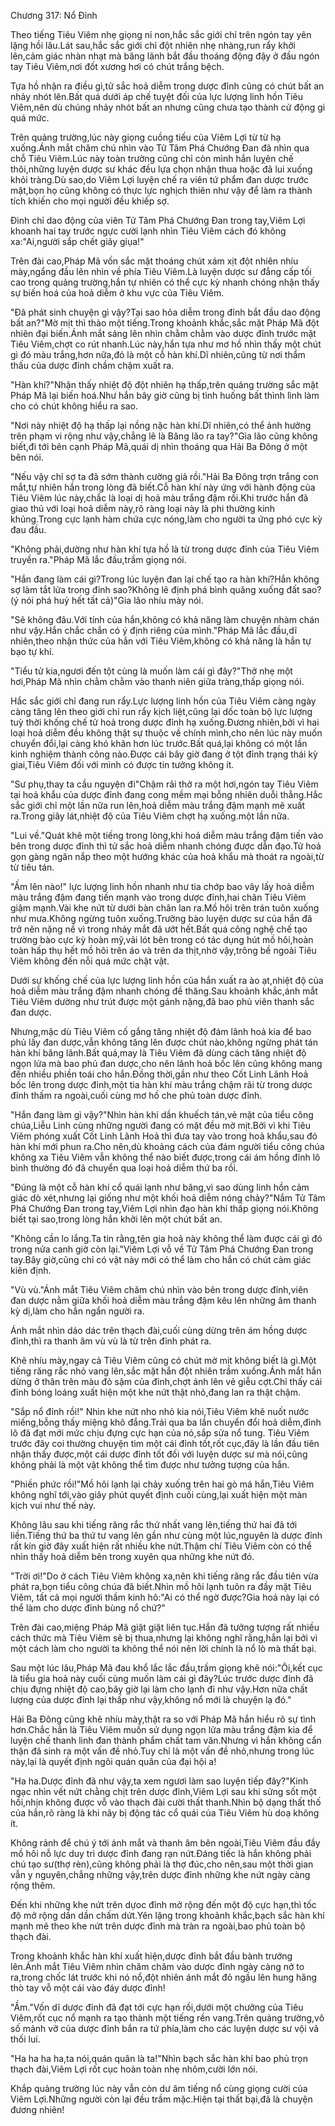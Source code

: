 




Chương 317: Nổ Đỉnh


Theo tiếng Tiêu Viêm nhẹ giọng nỉ non,hắc sắc giới chỉ trên ngón tay yên lặng hồi lâu.Lát sau,hắc sắc giới chỉ đột nhiên nhẹ nhàng,run rẩy khởi lên,cảm giác nhàn nhạt mà băng lãnh bắt đầu thoáng động đậy ở đầu ngón tay Tiêu Viêm,nơi đốt xương hơi có chút trắng bệch.

Tựa hồ nhận ra điều gì,tử sắc hoả diễm trong dược đỉnh cũng có chút bất an nhảy nhót lên.Bất quá dưới áp chế tuyệt đối của lực lượng linh hồn Tiêu Viêm,nên dù chúng nhảy nhót bất an nhưng cũng chưa tạo thành cử động gì quá mức.

Trên quảng trường,lúc này giọng cuồng tiếu của Viêm Lợi từ từ hạ xuống.Ánh mắt chăm chú nhìn vào Tử Tâm Phá Chướng Đan đã nhìn qua chỗ Tiêu Viêm.Lúc này toàn trường cũng chỉ còn mình hắn luỵên chế thôi,những luyện dược sư khác đều lựa chọn nhận thua hoặc đã lui xuống khỏi tràng.Dù sao,do Viêm Lợi luyện chế ra viên tứ phẩm đan dược trước mặt,bọn họ cũng không có thực lực nghịch thiên như vậy để làm ra thành tích khiến cho mọi người đều khiếp sợ.

Đình chỉ dao động của viên Tử Tâm Phá Chướng Đan trong tay,Viêm Lợi khoanh hai tay trước ngực cười lạnh nhìn Tiêu Viêm cách đó không xa:"Ai,người sắp chết giãy giụa!"

Trên đài cao,Pháp Mã vốn sắc mặt thoáng chút xám xịt đột nhiên nhíu mày,ngẩng đầu lên nhìn về phía Tiêu Viêm.Là luyện dược sư đẳng cấp tối cao trong quảng trường,hắn tự nhiên có thể cực kỳ nhanh chóng nhận thấy sự biến hoá của hoả diễm ở khu vực của Tiêu Viêm.

"Đã phát sinh chuyện gì vậy?Tại sao hỏa diễm trong đỉnh bắt đầu dao động bất an?"Mờ mịt thì thào một tiếng.Trong khoảnh khắc,sắc mặt Pháp Mã đột nhiên đại biến.Ánh mắt sáng lên nhìn chằm chằm vào dược đỉnh trước mặt Tiêu Viêm,chợt co rút nhanh.Lúc này,hắn tựa như mơ hồ nhìn thấy một chút gì đó màu trắng,hơn nữa,đó là một cỗ hàn khí.Dĩ nhiên,cũng từ nơi thẩm thấu của dược đỉnh chầm chậm xuất ra.

"Hàn khí?"Nhận thấy nhiệt độ đột nhiên hạ thấp,trên quảng trường sắc mặt Pháp Mã lại biến hoá.Như hắn bây giờ cũng bị tình huống bất thình lình làm cho có chút không hiểu ra sao.

"Nơi này nhiệt độ hạ thấp lại nồng nặc hàn khí.Dĩ nhiên,có thể ảnh hưởng trên phạm vi rộng như vậy,chẳng lẽ là Băng lão ra tay?"Gia lão cũng không biết,đi tới bên cạnh Pháp Mã,quái dị nhìn thoáng qua Hải Ba Đông ở một bên nói.

"Nếu vậy chỉ sợ ta đã sớm thành cường giả rồi."Hải Ba Đông trợn trắng con mắt,tự nhiên hắn trong lòng đã biết.Cỗ hàn khí này ứng với hành động của Tiêu Viêm lúc này,chắc là loại dị hoả màu trắng đậm rồi.Khi trước hắn đã giao thủ với loại hoả diễm này,rõ ràng loại này là phi thường kinh khủng.Trong cực lạnh hàm chứa cực nóng,làm cho người ta ứng phó cực kỳ đau đầu.

"Không phải,dường như hàn khí tựa hồ là từ trong dược đỉnh của Tiêu Viêm truyền ra."Pháp Mã lắc đầu,trầm giọng nói.

"Hắn đang làm cái gì?Trong lúc luyện đan lại chế tạo ra hàn khí?Hắn không sợ làm tắt lửa trong đỉnh sao?Không lẽ định phá bình quăng xuống đất sao?(ý nói phá huỷ hết tất cả)"Gia lão nhíu mày nói.

"Sẽ không đâu.Với tính của hắn,không có khả năng làm chuyện nhàm chán như vậy.Hắn chắc chắn có ý định riêng của mình."Pháp Mã lắc đầu,dĩ nhiên,theo nhận thức của hắn với Tiêu Viêm,không có khả năng là hắn tự bạo tự khí.

"Tiểu tử kia,ngươi đến tột cùng là muốn làm cái gì đây?"Thở nhẹ một hơi,Pháp Mã nhìn chằm chằm vào thanh niên giữa tràng,thấp giọng nói.

Hắc sắc giới chỉ đang run rẩy.Lực lượng linh hồn của Tiêu Viêm càng ngày càng tăng lên theo giới chỉ run rẩy kịch liệt,cũng lại dốc toàn bộ lực lượng tuỳ thời khống chế tử hoả trong dược đỉnh hạ xuống.Đương nhiên,bởi vì hai loại hoả diễm đều không thật sự thuộc về chính mình,cho nên lúc này muốn chuyển đổi,lại càng khó khăn hơn lúc trước.Bất quá,lại không có một lần kinh nghiệm thành công nào.Được cái bây giờ đang ở tột đỉnh trạng thái kỳ giai,Tiêu Viêm đối với mình có được tin tưởng không ít.

"Sư phụ,thay ta cầu nguyện đi"Chậm rãi thở ra một hơi,ngón tay Tiêu Viêm tại hoả khẩu của dược đỉnh đang cong mềm mại bỗng nhiên duỗi thẳng.Hắc sắc giới chỉ một lần nữa run lên,hoả diễm màu trắng đậm mạnh mẽ xuất ra.Trong giây lát,nhiệt độ của Tiêu Viêm chợt hạ xuống.một lần nữa.

"Lui về."Quát khẽ một tiếng trong lòng,khi hoả diễm màu trắng đậm tiến vào bên trong dược đỉnh thì tử sắc hoả diễm nhanh chóng được dẫn đạo.Tử hoả gọn gàng ngăn nắp theo một hướng khác của hoả khẩu mà thoát ra ngoài,từ từ tiêu tán.

"Ấm lên nào!" lực lượng linh hồn nhanh như tia chớp bao vây lấy hoả diễm màu trắng đậm đang tiến mạnh vào trong dược đỉnh,hai chân Tiêu Viêm giậm mạnh.Vài khe nứt từ dưới bàn chân lan ra.Mồ hôi trên trán tuôn xuống như mưa.Không ngừng tuôn xuống.Trường bào luyện dược sư của hắn đã trở nên nặng nề vì trong nháy mắt đã ướt hết.Bất quá công nghệ chế tạo trường bào cực kỳ hoàn mỹ,vải lót bên trong có tác dụng hút mồ hôi,hoàn toàn hấp thụ hết mồ hôi trên áo và trên da thịt,nhờ vậy,trông bề ngoài Tiêu Viêm không đến nỗi quá mức chật vật.

Dưới sự khống chế của lực lượng linh hồn của hắn xuất ra ào ạt,nhiệt độ của hoả diễm màu trắng đậm nhanh chóng đề thăng.Sau khoảnh khắc,ánh mắt Tiêu Viêm dường như trút được một gánh nặng,đã bao phủ viên thanh sắc đan dược.

Nhưng,mặc dù Tiêu Viêm cố gắng tăng nhiệt độ đám lãnh hoả kia để bao phủ lấy đan dược,vẫn không tăng lên được chút nào,không ngừng phát tán hàn khí băng lãnh.Bất quá,may là Tiêu Viêm đã dùng cách tăng nhiệt độ ngọn lửa mà bao phủ đan dược,cho nên lãnh hoả bốc lên cũng không mang đến nhiều phiền toái cho hắn.Đồng thời,gần như theo Cốt Linh Lãnh Hoả bốc lên trong dược đỉnh,một tia hàn khí màu trắng chậm rãi từ trong dược đỉnh thấm ra ngoài,cuối cùng mơ hồ che phủ toàn dược đỉnh.

"Hắn đang làm gì vậy?"Nhìn hàn khí dần khuếch tán,vẻ mặt của tiểu công chúa,Liễu Linh cùng những người đang có mặt đều mờ mịt.Bởi vì khi Tiêu Viêm phóng xuất Cốt Linh Lãnh Hoả thì đưa tay vào trong hoả khẩu,sau đó hàn khí mới phun ra.Cho nên,dù khoảng cách của đám người tiểu công chúa không xa Tiêu Viêm vẫn không thể nào biết được,trong cái ám hồng đỉnh lô bình thường đó đã chuyển qua loại hoả diễm thứ ba rồi.

"Đúng là một cỗ hàn khí cổ quái lạnh như băng,vì sao dùng linh hồn cảm giác dò xét,nhưng lại giống như một khối hoả diễm nóng chảy?"Nắm Tử Tâm Phá Chướng Đan trong tay,Viêm Lợi nhìn đạo hàn khí thấp giọng nói.Không biết tại sao,trong lòng hắn khởi lên một chút bất an.

"Không cần lo lắng.Ta tin rằng,tên gia hoả này không thể làm được cái gì đó trong nửa canh giờ còn lại."Viêm Lợi vỗ về Tử Tâm Phá Chướng Đan trong tay.Bây giờ,cũng chỉ có vật này mới có thể làm cho hắn có chút cảm giác kiên định.

"Vù vù."Ánh mắt Tiêu Viêm chăm chú nhìn vào bên trong dược đỉnh,viên đan dược nằm giữa khối hoả diễm màu trắng đậm kêu lên những âm thanh kỳ dị,làm cho hắn ngẩn người ra.

Ánh mắt nhìn dáo dác trên thạch đài,cuối cùng dừng trên ám hồng dược đỉnh,thì ra thanh âm vù vù là từ trên đỉnh phát ra.

Khẽ nhíu mày,ngay cả Tiêu Viêm cũng có chút mờ mịt không biết là gì.Một tiếng răng rắc nhỏ vang lên,sắc mặt hắn đột nhiên trầm xuống.Ánh mắt hắn dừng ở thân trên màu đỏ sậm của đỉnh,chợt ánh lên vẻ giễu cợt.Chỉ thấy cái đỉnh bóng loáng xuất hiện một khe nứt thật nhỏ,đang lan ra thật chậm.

"Sắp nổ đỉnh rồi!" Nhìn khe nứt nho nhỏ kia nói,Tiêu Viêm khẽ nuốt nước miếng,bỗng thấy miệng khô đắng.Trải qua ba lần chuyển đổi hoả diễm,đỉnh lô đã đạt mới mức chịu đựng cực hạn của nó,sắp sửa nổ tung. Tiêu Viêm trước đây coi thường chuyện tìm một cái đỉnh tốt,rốt cục,đây là lần đầu tiên nhận thấy được,một cái dược đỉnh tốt đối với luyện dược sư mà nói,cũng không phải là một vật không thể tìm được như tưởng tượng của hắn.

"Phiền phức rồi!"Mồ hôi lạnh lại chảy xuống trên hai gò má hắn,Tiêu Viêm không nghĩ tới,vào giây phút quyết định cuối cùng,lại xuất hiện một màn kịch vui như thế này.

Không lâu sau khi tiếng răng rắc thứ nhất vang lên,tiếng thứ hai đã tới liền.Tiếng thứ ba thứ tư vang lên gần như cùng một lúc,nguyên là dược đỉnh rất kín giờ đây xuất hiện rất nhiều khe nứt.Thậm chí Tiêu Viêm còn có thể nhìn thấy hoả diễm bên trong xuyên qua những khe nứt đó.

"Trời ơi!"Do ở cách Tiêu Viêm không xa,nên khi tiếng răng rắc đầu tiên vừa phát ra,bọn tiểu công chúa đã biết.Nhìn mồ hôi lạnh tuôn ra đầy mặt Tiêu Viêm, tất cả mọi người thầm kinh hô:"Ai có thể ngờ được?Gia hoả này lại có thể làm cho dược đỉnh bùng nổ chứ?"

Trên đài cao,miệng Pháp Mã giật giật liên tục.Hắn đã tưởng tượng rất nhiều cách thức mà Tiêu Viêm sẽ bị thua,nhưng lại không nghĩ rằng,hắn lại bởi vì một cách làm cho người ta không thể nói nên lời chính là nổ lò mà thất bại.

Sau một lúc lâu,Pháp Mã đau khổ lắc lắc đầu,trầm giọng khẽ nói:"Ôi,kết cục là tiểu gia hoả này cuối cùng muốn làm cái gì đây?Lúc trước dược đỉnh đã chịu đựng nhiệt độ cao,bây giờ lại làm cho lạnh đi như vậy.Hơn nữa chất lượng của dược đỉnh lại thấp như vậy,không nổ mới là chuyện lạ đó."

Hải Ba Đông cũng khẽ nhíu mày,thật ra so với Pháp Mã hắn hiểu rõ sự tình hơn.Chắc hẳn là Tiêu Viêm muốn sử dụng ngọn lửa màu trắng đậm kia để luyện chế thanh linh đan thành phẩm chất tam văn.Nhưng vì hắn không cẩn thận đã sinh ra một vấn đề nhỏ.Tuy chỉ là một vấn đề nhỏ,nhưng trong lúc này,lại là quyết định ngôi quán quân của đại hội a!

"Ha ha.Dược đỉnh đã như vậy,ta xem ngươi làm sao luyện tiếp đây?"Kinh ngạc nhìn vết nứt chằng chịt trên dược đỉnh,Viêm Lợi sau khi sửng sốt một hồi,nhịn không được vỗ vào thạch đài cười thất thanh.Nhìn bộ dạng thất thố của hắn,rõ ràng là khi nãy bị động tác cổ quái của Tiêu Viêm hù doạ không ít.

Không rảnh để chú ý tới ánh mắt và thanh âm bên ngoài,Tiêu Viêm đầu đầy mồ hôi nỗ lực duy trì dược đỉnh đang rạn nứt.Đáng tiếc là hắn không phải chú tạo sư(thợ rèn),cũng không phải là thợ đúc,cho nên,sau một thời gian vẫn y nguyên,chẳng những vậy,trên dược đỉnh những khe nứt ngày càng rộng thêm.

Đến khi những khe nứt trên dựoc đỉnh mở rộng đến một độ cực hạn,thì tốc độ mở rộng dần dần chấm dứt.Yên lặng trong khoảnh khắc,bạch sắc hàn khí mạnh mẽ theo khe nứt trên dược đỉnh mà tràn ra ngoài,bao phủ toàn bộ thạch đài.

Trong khoảnh khắc hàn khí xuất hiện,dược đỉnh bắt đầu bành trướng lên.Ánh mắt Tiêu Viêm nhìn chăm chăm vào dược đỉnh ngày càng nở to ra,trong chốc lát trước khi nó nổ,đột nhiên ánh mắt đỏ ngầu lên hung hăng thò tay vỗ một cái vào đáy dược đỉnh!

"Ầm."Vốn dĩ dược đỉnh đã đạt tới cực hạn rồi,dưới một chưởng của Tiêu Viêm,rốt cục nổ mạnh ra tạo thành một tiếng rền vang.Trên quảng trường,vô số mảnh vỡ của dược đỉnh bắn ra tứ phía,làm cho các luyện dược sư vội vã thối lui.

"Ha ha ha ha,ta nói,quán quân là ta!"Nhìn bạch sắc hàn khí bao phủ trọn thạch đài,Viêm Lợi rốt cục hoàn toàn nhẹ nhõm,cười lớn nói.

Khắp quảng trường lúc này vẫn còn dư âm tiếng nổ cùng giọng cười của Viêm Lợi.Những người còn lại đều trầm mặc.Hiện tại thất bại,đã là chuyện đương nhiên!




